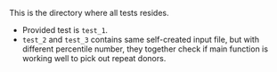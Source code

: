 This is the directory where all tests resides.

* Provided test is `test_1`.
* `test_2` and `test_3` contains same self-created input file, but with different percentile number, they together check if main function is working well to pick out repeat donors.
